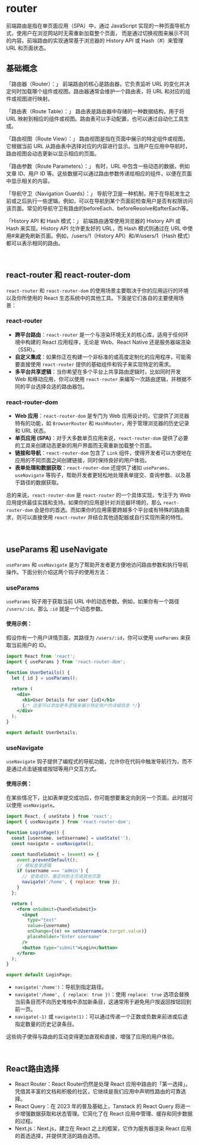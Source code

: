 # router
前端路由是指在单页面应用（SPA）中，通过 JavaScript 实现的一种页面导航方式，使用户在浏览网站时无需重新加载整个页面，
而是通过切换视图来展示不同的内容。前端路由的实现通常基于浏览器的 History API 或 Hash（#）来管理 URL 和页面状态。

## 基础概念
「路由器（Router）：」 前端路由的核心是路由器，它负责监听 URL 的变化并决定何时加载哪个组件或视图。路由器通常会维护一个路由表，将 URL 和对应的组件或视图进行映射。

「路由表（Route Table）：」 路由表是路由器中存储的一种数据结构，用于将 URL 映射到相应的组件或视图。路由表可以手动配置，也可以通过自动化工具生成。

「路由视图（Route View）：」 路由视图是指在页面中展示的特定组件或视图，它根据当前 URL 从路由表中选择对应的内容进行显示。当用户在应用中导航时，路由视图会动态更新以显示相应的页面。

「路由参数（Route Parameters）：」 有时，URL 中包含一些动态的数据，例如文章 ID、用户 ID 等。这些数据可以通过路由参数传递给相应的组件，以便在页面中显示相关的内容。

「导航守卫（Navigation Guards）：」 导航守卫是一种机制，用于在导航发生之前或之后执行一些逻辑。例如，可以在导航到某个页面前检查用户是否有权限访问该页面。常见的导航守卫有路由的beforeEach、beforeResolve和afterEach等。

「History API 和 Hash 模式：」 前端路由通常使用浏览器的 History API 或 Hash 来实现。History API 允许更友好的 URL，而 Hash 模式则通过在 URL 中使用#来避免刷新页面。例如，/users/1（History API）和/#/users/1（Hash 模式）都可以表示相同的路由。

<br>

## react-router 和 react-router-dom
`react-router` 和 `react-router-dom` 的使用场景主要取决于你的应用运行的环境以及你所使用的 React 生态系统中的其他工具。下面是它们各自的主要使用场景：

### react-router

- **跨平台路由**：`react-router` 是一个与渲染环境无关的核心库，适用于任何环境中构建的 React 应用程序，无论是 Web、React Native 还是服务器端渲染（SSR）。
- **自定义集成**：如果你正在构建一个非标准的或高度定制化的应用程序，可能需要直接使用 `react-router` 提供的基础组件和钩子来实现特定的需求。
- **多平台共享逻辑**：当你希望在多个平台上共享路由逻辑时，比如同时开发 Web 和移动应用，你可以使用 `react-router` 来编写一次路由逻辑，并根据不同的平台选择合适的路由器包。

### react-router-dom

- **Web 应用**：`react-router-dom` 是专门为 Web 应用设计的，它提供了浏览器特有的功能，如 `BrowserRouter` 和 `HashRouter`，用于管理浏览器的历史记录和 URL 状态。
- **单页应用 (SPA)**：对于大多数单页应用来说，`react-router-dom` 提供了必要的工具来创建动态更新的用户界面而无需重新加载整个页面。
- **链接和导航**：`react-router-dom` 包含了 `Link` 组件，使得开发者可以方便地在应用的不同页面之间创建链接，同时保持良好的用户体验。
- **表单处理和数据获取**：`react-router-dom` 还提供了诸如 `useParams`、`useNavigate` 等钩子，帮助开发者更轻松地处理表单提交、查询参数、以及基于路径的数据获取。

总的来说，`react-router-dom` 是 `react-router` 的一个具体实现，专注于为 Web 应用提供最佳实践和支持。如果你的应用是针对浏览器环境的，那么 `react-router-dom` 会是你的首选。而如果你的应用需要跨越多个平台或有特殊的路由需求，则可以直接使用 `react-router` 并结合其他适配器或自行实现所需的特性。

<br>

## useParams 和 useNavigate
`useParams` 和 `useNavigate` 是为了帮助开发者更方便地访问路由参数和执行导航操作。下面分别介绍这两个钩子的使用方法：

### useParams

`useParams` 钩子用于获取当前 URL 中的动态参数。例如，如果你有一个路径 `/users/:id`，那么 `:id` 就是一个动态参数。

#### 使用示例：
假设你有一个用户详情页面，其路径为 `/users/:id`，你可以使用 `useParams` 来获取当前用户的 ID。

```jsx
import React from 'react';
import { useParams } from 'react-router-dom';

function UserDetails() {
  let { id } = useParams();

  return (
    <div>
      <h1>User Details for user {id}</h1>
      {/* 这里可以添加更多逻辑来展示特定用户的详细信息 */}
    </div>
  );
}

export default UserDetails;
```

### useNavigate

`useNavigate` 钩子提供了编程式的导航功能，允许你在代码中触发导航行为，而不是通过点击链接或按钮等用户交互方式。

#### 使用示例：
在某些情况下，比如表单提交成功后，你可能想要重定向到另一个页面。此时就可以使用 `useNavigate`。

```jsx
import React, { useState } from 'react';
import { useNavigate } from 'react-router-dom';

function LoginPage() {
  const [username, setUsername] = useState('');
  const navigate = useNavigate();

  const handleSubmit = (event) => {
    event.preventDefault();
    // 模拟登录逻辑
    if (username === 'admin') {
      // 登录成功，重定向到主页或其他页面
      navigate('/home', { replace: true });
    }
  };

  return (
    <form onSubmit={handleSubmit}>
      <input 
        type="text" 
        value={username} 
        onChange={(e) => setUsername(e.target.value)} 
        placeholder="Enter username"
      />
      <button type="submit">Login</button>
    </form>
  );
}

export default LoginPage;
```

- `navigate('/home')`：导航到指定路径。
- `navigate('/home', { replace: true })`：使用 `replace: true` 选项会替换当前条目而不向历史堆栈中添加新条目，这通常用于避免用户按返回按钮回到前一页。
- `navigate(-1)` 或 `navigate(1)`：可以通过传递一个正数或负数来前进或后退指定数量的历史记录条目。

这些钩子使得与路由的互动变得更加直观和直接，增强了应用的用户体验。

<br>

## React路由选择
- React Router：React Router仍然是处理 React 应用中路由的「第一选择」。凭借其丰富的文档和积极的社区，它继续是我们应用中声明性路由的可靠选择。
- React Query：在 2023 年的普及基础上，Tanstack 的 React Query 将进一步增强数据获取和状态管理。它简化了在 React 应用中管理、缓存和同步数据的过程。
- Next.js：Next.js，建立在 React 之上的框架，它作为服务器渲染 React 应用的首选选择，并提供灵活的路由选项。